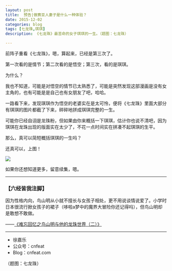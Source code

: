 ```yaml
---
layout: post
title:  预告|做赛亚人妻子是什么一种体验？
date: 2015-12-02
categories: blog
tags: [七龙珠,琪琪]
description: 《七龙珠》最苦命的女子琪琪的一生。（题图：七龙珠）

---
```



前阵子重看《七龙珠》，嗯，算起来，已经是第三次了。

第一次看的是情节；第二次看的是悟空；第三次，看的是琪琪。

为什么？

我也不知道，可能是对悟空的情节已太熟悉了，可能是突然发现这部漫画是没有女主角的，也有可能是是自己也有女朋友了吧，哈哈。

一路看下来，发现琪琪作为悟空的老婆实在是太可怜，便将《七龙珠》里面大部分有琪琪的图片都截了下来，碎碎地拼成琪琪完整的一生。

可能你已经自诩是龙珠粉，但如果由你来概括一下琪琪，估计你也说不清吧，因为琪琪在龙珠出现的版面实在太少了，不花一点时间实在拼凑不起琪琪的生平。

那么，真可以简短概括琪琪的一生吗？

还真可以，上图！

![](http://openmindclub.qiniudn.com/team/cnfeat/image/chichi3.jpg)


如果你还想知道更多，留意续集，嗯。



----

### **【六经皆我注脚】**


因为性格内向，鸟山明从小就不擅长与女孩子相处，更不用说谈情说爱了。小学时日本很流行掀女孩子的裙子（哆啦a梦中的魔界大冒险你还记得吗），但鸟山明却是敢想不敢做。

——[《难忘回忆之鸟山明与他的龙珠世界（二）》](http://chuansong.me/n/1841600)

----

- 徐嘉乐
- 公众号：cnfeat
- Blog：cnfeat.com

（题图：七龙珠）






